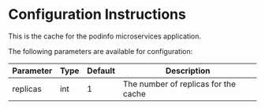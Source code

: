 # Configuration Instructions

This is the cache for the podinfo microservices application.

The following parameters are available for configuration:

| Parameter | Type | Default | Description |
|-----------|------|---------|-------------|
| replicas | int | 1 | The number of replicas for the cache |

